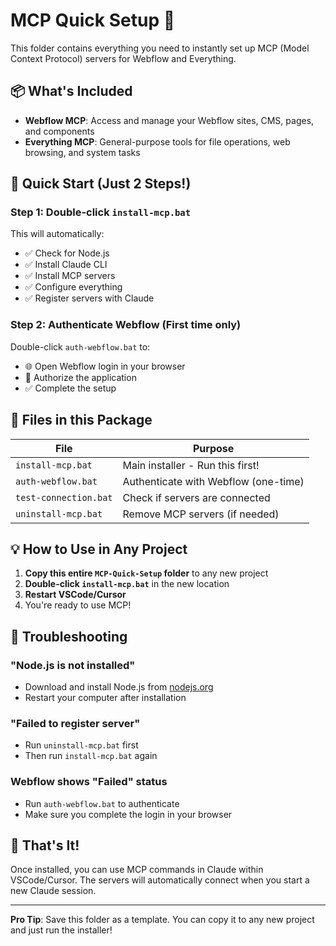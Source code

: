 # MCP Quick Setup 🚀

This folder contains everything you need to instantly set up MCP (Model Context Protocol) servers for Webflow and Everything.

## 📦 What's Included

- **Webflow MCP**: Access and manage your Webflow sites, CMS, pages, and components
- **Everything MCP**: General-purpose tools for file operations, web browsing, and system tasks

## 🎯 Quick Start (Just 2 Steps!)

### Step 1: Double-click `install-mcp.bat`
This will automatically:
- ✅ Check for Node.js
- ✅ Install Claude CLI
- ✅ Install MCP servers
- ✅ Configure everything
- ✅ Register servers with Claude

### Step 2: Authenticate Webflow (First time only)
Double-click `auth-webflow.bat` to:
- 🌐 Open Webflow login in your browser
- 🔐 Authorize the application
- ✅ Complete the setup

## 📁 Files in this Package

| File | Purpose |
|------|---------|
| `install-mcp.bat` | Main installer - Run this first! |
| `auth-webflow.bat` | Authenticate with Webflow (one-time) |
| `test-connection.bat` | Check if servers are connected |
| `uninstall-mcp.bat` | Remove MCP servers (if needed) |

## 💡 How to Use in Any Project

1. **Copy this entire `MCP-Quick-Setup` folder** to any new project
2. **Double-click `install-mcp.bat`** in the new location
3. **Restart VSCode/Cursor**
4. You're ready to use MCP!

## 🔧 Troubleshooting

### "Node.js is not installed"
- Download and install Node.js from [nodejs.org](https://nodejs.org/)
- Restart your computer after installation

### "Failed to register server"
- Run `uninstall-mcp.bat` first
- Then run `install-mcp.bat` again

### Webflow shows "Failed" status
- Run `auth-webflow.bat` to authenticate
- Make sure you complete the login in your browser

## 🎉 That's It!

Once installed, you can use MCP commands in Claude within VSCode/Cursor. The servers will automatically connect when you start a new Claude session.

---

**Pro Tip**: Save this folder as a template. You can copy it to any new project and just run the installer!